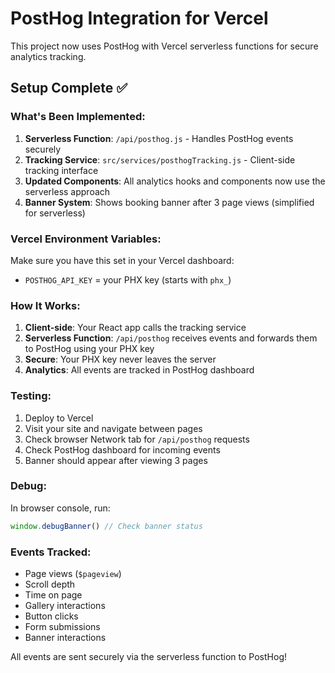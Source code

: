 # PostHog Integration for Vercel

This project now uses PostHog with Vercel serverless functions for secure analytics tracking.

## Setup Complete ✅

### What's Been Implemented:

1. **Serverless Function**: `/api/posthog.js` - Handles PostHog events securely
2. **Tracking Service**: `src/services/posthogTracking.js` - Client-side tracking interface
3. **Updated Components**: All analytics hooks and components now use the serverless approach
4. **Banner System**: Shows booking banner after 3 page views (simplified for serverless)

### Vercel Environment Variables:

Make sure you have this set in your Vercel dashboard:
- `POSTHOG_API_KEY` = your PHX key (starts with `phx_`)

### How It Works:

1. **Client-side**: Your React app calls the tracking service
2. **Serverless Function**: `/api/posthog` receives events and forwards them to PostHog using your PHX key
3. **Secure**: Your PHX key never leaves the server
4. **Analytics**: All events are tracked in PostHog dashboard

### Testing:

1. Deploy to Vercel
2. Visit your site and navigate between pages
3. Check browser Network tab for `/api/posthog` requests
4. Check PostHog dashboard for incoming events
5. Banner should appear after viewing 3 pages

### Debug:

In browser console, run:
```javascript
window.debugBanner() // Check banner status
```

### Events Tracked:

- Page views (`$pageview`)
- Scroll depth
- Time on page
- Gallery interactions
- Button clicks
- Form submissions
- Banner interactions

All events are sent securely via the serverless function to PostHog!
